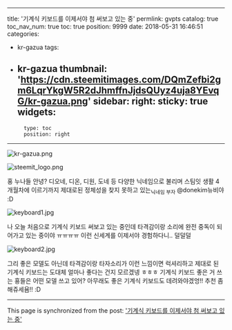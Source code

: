 
---
title: '기계식 키보드를 이제서야 첨 써보고 있는 중'
permlink: gvpts
catalog: true
toc_nav_num: true
toc: true
position: 9999
date: 2018-05-31 16:46:51
categories:
- kr-gazua
tags:
- kr-gazua
thumbnail: 'https://cdn.steemitimages.com/DQmZefbi2gm6LqrYkgW5R2dJhmffnJjdsQUyz4uja8YEvqG/kr-gazua.png'
sidebar:
    right:
        sticky: true
widgets:
    -
        type: toc
        position: right
---


![kr-gazua.png](https://cdn.steemitimages.com/DQmZefbi2gm6LqrYkgW5R2dJhmffnJjdsQUyz4uja8YEvqG/kr-gazua.png)



![steemit_logo.png](https://cdn.steemitimages.com/DQmaZsenPDf5Qn5nJzDZNkVg1aCQUyXNwqwK1fk8qe4jhKa/steemit_logo.png)


횽 누나들 안녕? 디오네, 디온, 디원, 도네 등 다양한 닉네임으로 불리며 스팀잇 생활 4개월차에 이르기까지 제대로된 정체성을 찾지 못하고 있는<sub>닉네임 부자</sub> @donekim뉴비야 :D 

![keyboard1.jpg](https://cdn.steemitimages.com/DQmUuWiSmooqAaNBLfndWTKP48SZ6GzQVHG8iban1iM716P/keyboard1.jpg)

나 오늘 처음으로 기계식 키보드 써보고 있는 중인데 타격감이랑 소리에 완전 중독이 되어가고 있는 중이야 ㅠㅠㅠㅠ 이런 신세계를 이제서야 경험하다니.. 덜덜덜


![keyboard2.jpg](https://cdn.steemitimages.com/DQmZ3CtZ8Y6iYhd8raiQg6oWgjqNhSqm7zGVHE83hks3sVr/keyboard2.jpg)


그리 좋은 모델도 아닌데 타격감이랑 타자소리가 이런 느낌이면 럭셔리하고 제대로 된 기계식 키보드는 도대체 얼마나 좋다는 건지 모르겠넹 ㅎㅎㅎ 기계식 키보드 좋은 거 쓰는 횽들은 어떤 모델 쓰고 있어? 아무래도 좋은 기계식 키보드도 데려와야겠엉!! 추천 좀 해쥬세욤!! :D

- - -

This page is synchronized from the post: ['기계식 키보드를 이제서야 첨 써보고 있는 중'](https://steemit.com/@donekim/gvpts)
